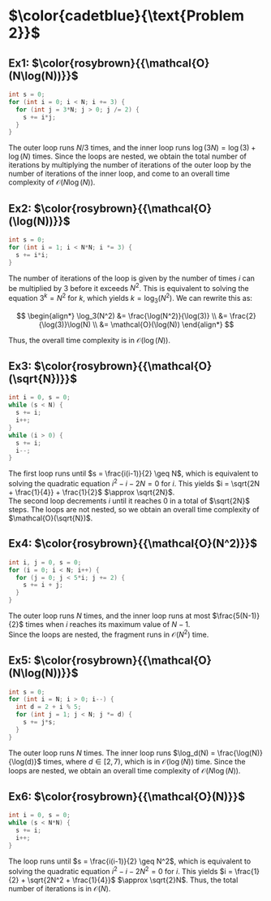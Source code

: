 # $\color{cadetblue}{\text{Problem 2}}$

## Ex1: $\color{rosybrown}{{\mathcal{O}(N\log(N))}}$

```c
int s = 0;
for (int i = 0; i < N; i += 3) {
  for (int j = 3*N; j > 0; j /= 2) {
    s += i*j;
  }
}
```

The outer loop runs $N/3$ times, and the inner loop runs $\log(3N) = \log(3) + \log(N)$ times. Since the loops are nested, we obtain the total number of iterations by multiplying the number of iterations of the outer loop by the number of iterations of the inner loop, and come to an overall time complexity of $\mathcal{O}(N\log(N))$.

## Ex2: $\color{rosybrown}{{\mathcal{O}(\log(N))}}$

```c
int s = 0;
for (int i = 1; i < N*N; i *= 3) {
  s += i*i;
}
```

The number of iterations of the loop is given by the number of times $i$ can be multiplied by 3 before it exceeds $N^2$. This is equivalent to solving the equation $3^k = N^2$ for $k$, which yields $k = \log_3(N^2)$. We can rewrite this as:

$$
\begin{align*}
\log_3(N^2) &= \frac{\log(N^2)}{\log(3)} \\
&= \frac{2}{\log(3)}\log(N) \\
&= \mathcal{O}(\log(N))
\end{align*}
$$

Thus, the overall time complexity is in $\mathcal{O}(\log(N))$.

## Ex3: $\color{rosybrown}{{\mathcal{O}(\sqrt{N})}}$

```c
int i = 0, s = 0;
while (s < N) {
  s += i;
  i++;
}
while (i > 0) {
  s += i;
  i--;
}
```

The first loop runs until $s = \frac{i(i-1)}{2} \geq N$, which is equivalent to solving the quadratic equation $i^2 - i - 2N = 0$ for $i$. This yields $i = \sqrt{2N + \frac{1}{4}} + \frac{1}{2}$ $\approx \sqrt{2N}$.  
The second loop decrements $i$ until it reaches 0 in a total of $\sqrt{2N}$ steps. The loops are not nested, so we obtain an overall time complexity of $\mathcal{O}(\sqrt{N})$.

## Ex4: $\color{rosybrown}{{\mathcal{O}(N^2)}}$

```c
int i, j = 0, s = 0;
for (i = 0; i < N; i++) {
  for (j = 0; j < 5*i; j += 2) {
    s += i + j;
  }
}
```

The outer loop runs $N$ times, and the inner loop runs at most $\frac{5(N-1)}{2}$ times when $i$ reaches its maximum value of $N-1$.  
Since the loops are nested, the fragment runs in $\mathcal{O}(N^2)$ time.

## Ex5: $\color{rosybrown}{{\mathcal{O}(N\log(N))}}$

```c
int s = 0;
for (int i = N; i > 0; i--) {
  int d = 2 + i % 5;
  for (int j = 1; j < N; j *= d) {
    s += j*s;
  }
}
```

The outer loop runs $N$ times. The inner loop runs $\log_d(N) = \frac{\log(N)}{\log(d)}$ times, where $d \in \left[2, 7\right)$, which is in $\mathcal{O}(\log(N))$ time. Since the loops are nested, we obtain an overall time complexity of $\mathcal{O}(N\log(N))$.

## Ex6: $\color{rosybrown}{{\mathcal{O}(N)}}$

```c
int i = 0, s = 0;
while (s < N*N) {
  s += i;
  i++;
}
```

The loop runs until $s = \frac{i(i-1)}{2} \geq N^2$, which is equivalent to solving the quadratic equation $i^2 - i - 2N^2 = 0$ for $i$. This yields $i = \frac{1}{2} + \sqrt{2N^2 + \frac{1}{4}}$ $\approx \sqrt{2}N$.
Thus, the total number of iterations is in $\mathcal{O}(N)$.
